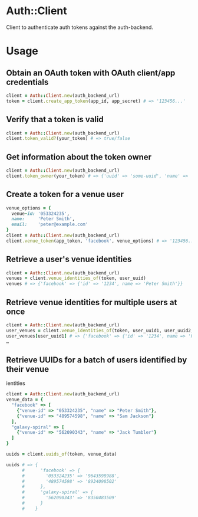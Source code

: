 # Auth::Client

Client to authenticate auth tokens against the auth-backend.

# Usage

## Obtain an OAuth token with OAuth client/app credentials

```ruby
client = Auth::Client.new(auth_backend_url)
token = client.create_app_token(app_id, app_secret) # => '123456...'
```

## Verify that a token is valid

```ruby
client = Auth::Client.new(auth_backend_url)
client.token_valid?(your_token) # => true/false
```

## Get information about the token owner

```ruby
client = Auth::Client.new(auth_backend_url)
client.token_owner(your_token) # => {'uuid' => 'some-uuid', 'name' => 'John', 'email' => 'john@example.com'}
```

## Create a token for a venue user

```ruby
venue_options = {
  venue-id: '053324235',
  name:     'Peter Smith',
  email:    'peter@example.com'
}
client = Auth::Client.new(auth_backend_url)
client.venue_token(app_token, 'facebook', venue_options) # => '123456...'
```

## Retrieve a user's venue identities

```ruby
client = Auth::Client.new(auth_backend_url)
venues = client.venue_identities_of(token, user_uuid)
venues # => {'facebook' => {'id' => '1234', name => 'Peter Smith'}}
```

## Retrieve venue identities for multiple users at once

```ruby
client = Auth::Client.new(auth_backend_url)
user_venues = client.venue_identities_of(token, user_uuid1, user_uuid2, user_uuid3)
user_venues[user_uuid1] # => {'facebook' => {'id' => '1234', name => 'Peter Smith'}}
…
```

## Retrieve UUIDs for a batch of users identified by their venue
ientities

```ruby
client = Auth::Client.new(auth_backend_url)
venue_data = {
  "facebook" => [
    {"venue-id" => "053324235", "name" => "Peter Smith"},
    {"venue-id" => "489574598", "name" => "Sam Jackson"}
  ],
  "galaxy-spiral" => [
    {"venue-id" => "562090343", "name" => "Jack Tumbler"}
  ]
}

uuids = client.uuids_of(token, venue_data)

uuids # => {
      #      'facebook' => {
      #        '053324235' => '9643598988',
      #        '489574598' => '8934098502'
      #      },
      #      'galaxy-spiral' => {
      #        '562090343' => '8350483509'
      #      }
      #    }
```
